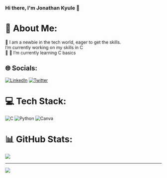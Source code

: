 ### Hi there, I'm Jonathan Kyule 👋

# 💫 About Me:
🔭 I am a newbie in the tech world, eager to get the skills. <br> I’m currently working on my skills in C<br>👯 🌱 I’m currently learning C basics<br>


## 🌐 Socials:
[![LinkedIn](https://img.shields.io/badge/LinkedIn-%230077B5.svg?logo=linkedin&logoColor=white)](https://linkedin.com/in//jonathan-kyule-173001199) [![Twitter](https://img.shields.io/badge/Twitter-%231DA1F2.svg?logo=Twitter&logoColor=white)](https://twitter.com/@kyulej7) 

# 💻 Tech Stack:
![C](https://img.shields.io/badge/c-%2300599C.svg?style=plastic&logo=c&logoColor=white) ![Python](https://img.shields.io/badge/python-3670A0?style=plastic&logo=python&logoColor=ffdd54) ![Canva](https://img.shields.io/badge/Canva-%2300C4CC.svg?style=plastic&logo=Canva&logoColor=white)
# 📊 GitHub Stats:
![](https://github-readme-streak-stats.herokuapp.com/?user=JMK-WRL&theme=gotham&hide_border=false)<br/>

---
[![](https://visitcount.itsvg.in/api?id=JMK-WRL&icon=2&color=1)](https://visitcount.itsvg.in)

  
<!-- Proudly created with GPRM ( https://gprm.itsvg.in ) -->
